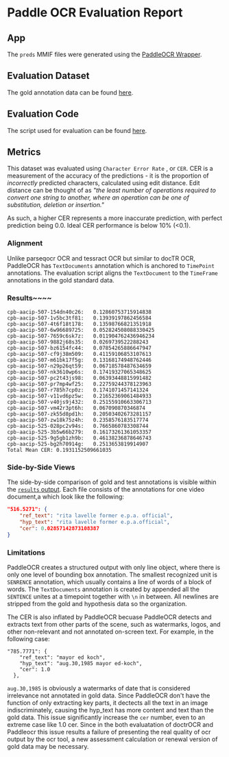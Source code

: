 # Paddle OCR Evaluation Report

## App

The `preds` MMIF files were generated using the [PaddleOCR Wrapper](https://github.com/clamsproject/app-paddleocr-wrapper). 

## Evaluation Dataset

The gold annotation data can be found [here](https://github.com/clamsproject/aapb-annotations/tree/f96f857ef83acf85f64d9a10ac8fe919e06ce51e/newshour-chyron/golds/batch2).

## Evaluation Code

The script used for evaluation can be found [here](https://github.com/clamsproject/aapb-evaluations/blob/asr_eval_update/ocr_eval/evaluate.py).

## Metrics

This dataset was evaluated using `Character Error Rate` , or `CER`. CER is a measurement of the accuracy of the predictions - it is the proportion of *incorrectly* predicted characters, calculated using edit distance. Edit distance can be thought of as *"the least number of operations required to convert one string to another, where an operation can be one of substitution, deletion or insertion."*

As such, a higher CER represents a more inaccurate prediction, with perfect prediction being 0.0. Ideal CER performance is below 10% (<0.1).

### Alignment

Unlike parseqocr OCR and tessract OCR but similar to docTR OCR, PaddleOCR has `TextDocuments` annotation which is anchored to `TimePoint` annotations. The evaluation script aligns the `TextDocument` to the `TimeFrame` annotations in the gold standard data.

### Results~~~~

``` 
cpb-aacip-507-154dn40c26:	0.12860753715914838
cpb-aacip-507-1v5bc3tf81:	0.13939197862456584
cpb-aacip-507-4t6f18t178:	0.13598766821351918
cpb-aacip-507-6w96689725:	0.052824508088330425
cpb-aacip-507-7659c6sk7z:	0.011904762436946234
cpb-aacip-507-9882j68s35:	0.0269739522288243
cpb-aacip-507-bz6154fc44:	0.07854265886647947
cpb-aacip-507-cf9j38m509:	0.41159106853107613
cpb-aacip-507-m61bk17f5g:	0.13168174948762446
cpb-aacip-507-n29p26qt59:	0.06718578487634659
cpb-aacip-507-nk3610wp6s:	0.17419327065348625
cpb-aacip-507-pc2t43js98:	0.06393448815991482
cpb-aacip-507-pr7mp4wf25:	0.22759244378123963
cpb-aacip-507-r785h7cp0z:	0.1741071457141324
cpb-aacip-507-v11vd6pz5w:	0.21652369061484933
cpb-aacip-507-v40js9j432:	0.25155910663306713
cpb-aacip-507-vm42r3pt6h:	0.067090870346874
cpb-aacip-507-zk55d8pd1h:	0.20503402673281157
cpb-aacip-507-zw18k75z4h:	0.2358576183517774
cpb-aacip-525-028pc2v94s:	0.7665860783308744
cpb-aacip-525-3b5w66b279:	0.16173261361053357
cpb-aacip-525-9g5gb1zh9b:	0.46138236878646743
cpb-aacip-525-bg2h70914g:	0.2513653819914907
Total Mean CER:	0.1931152509661035

```
### Side-by-Side Views

The side-by-side comparison of gold and test annotations is visible within the [`results` output](https://github.com/clamsproject/aapb-evaluations/tree/asr_eval_update/ocr_eval/results%40app-paddleocr-wrapper1.0%40batch2).
Each file consists of the annotations for one video document,a which look like the following:

```json
"516.5271": {
    "ref_text": "rita lavelle former e.p.a. official",
    "hyp_text": "rita lavelle former e.p.a.official",
    "cer": 0.02857142873108387
}
```

### Limitations

PaddleOCR creates a structured output with only line object, where there is only one level of bounding box annotation. The smallest recognized unit is `SENRENCE` annotation, which usually contains a line of words of a block of words. The `TextDocuments` annotation is created by appended all the `SENTENCE` unites at a timepoint together with `\n` in between. All newlines are stripped from the gold and hypothesis data so the organization.

The CER is also inflated by PaddleOCR becuase PaddleOCR detects and extracts text from other parts of the scene, such as watermarks, logos, and other non-relevant and not annotated on-screen text. 
For example, in the following case:
```
"785.7771": {
    "ref_text": "mayor ed koch",
    "hyp_text": "aug.30,1985 mayor ed-koch",
    "cer": 1.0
  },
```
`aug.30,1985` is obviously a watermarks of date that is considered irrelevance not annotated in gold data. Since PaddleOCR don't have the function of only extracting key parts, it dectects all the text in an image indiscriminately, causing the hyp_text has more content and text than the gold data. This issue significantly increase the `cer` number, even to an extreme case like 1.0 cer. 
Since in the both evaluatation of doctrOCR and Paddleocr this issue results a failure of presenting the real quality of ocr output by the ocr tool, a new assessment calculation or renewal version of gold data may be necessary.
